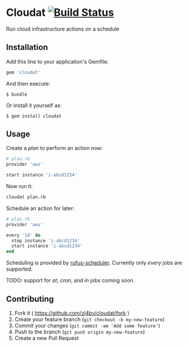# Cloudat [![Build Status](https://secure.travis-ci.org/zl4bv/cloudat.svg?branch=master)](http://travis-ci.org/zl4bv/cloudat)

Run cloud infrastructure actions on a schedule

## Installation

Add this line to your application's Gemfile:

```ruby
gem 'cloudat'
```

And then execute:

    $ bundle

Or install it yourself as:

    $ gem install cloudat

## Usage

Create a _plan_ to perform an action now:

```ruby
# plan.rb
provider 'aws'

start instance 'i-abcd1234'
```

Now run it:

```bash
cloudat plan.rb
```

Schedule an action for later:

```ruby
# plan.rb
provider 'aws'

every '1d' do
  stop instance 'i-abcd1234'
  start instance 'i-abcd1234'
end
```

Scheduling is provided by [rufus-scheduler](https://github.com/jmettraux/rufus-scheduler).
Currently only _every_ jobs are supported.

TODO: support for _at_, _cron_, and _in_ jobs coming soon.

## Contributing

1. Fork it ( https://github.com/zl4bv/cloudat/fork )
2. Create your feature branch (`git checkout -b my-new-feature`)
3. Commit your changes (`git commit -am 'Add some feature'`)
4. Push to the branch (`git push origin my-new-feature`)
5. Create a new Pull Request
